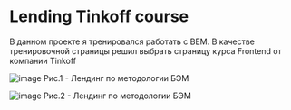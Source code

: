 # Lending Tinkoff course

В данном проекте я тренировался работать с BEM. В качестве тренировочной страницы решил выбрать страницу курса Frontend от компании Tinkoff

![image](https://github.com/DanKlint/Tin_Landing-BEM/assets/108864135/1e9e0bb2-a74d-4989-804a-a3bb552b7890)
Рис.1 - Лендинг по методологии БЭМ

![image](https://github.com/DanKlint/Tin_Landing-BEM/assets/108864135/baf9248f-61e1-4bd3-9b25-313fd34d13ee)
Рис.2 - Лендинг по методологии БЭМ
